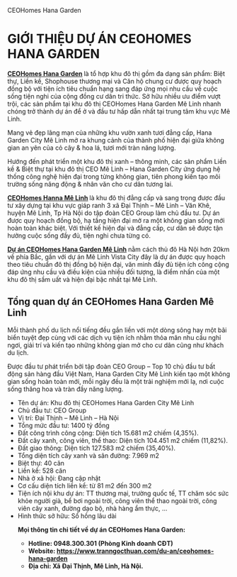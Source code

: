 CEOHomes Hana Garden
<h1>GIỚI THIỆU DỰ ÁN CEOHOMES HANA GARDEN</h1>
<p><a href="https://www.tranngocthuan.com/du-an/ceohomes-hana-garden"><strong>CEOHomes Hana Garden</strong></a><strong> </strong>là tổ hợp khu đô thị gồm đa dạng sản phẩm: Biệt thự, Liền kề, Shophouse thương mại và Căn hộ chung cư được quy hoạch đồng bộ với tiện ích tiêu chuẩn hạng sang đáp ứng mọi nhu cầu về cuộc sống tiện nghi của cộng đồng cư dân tri thức. Sở hữu nhiều ưu điểm vượt trội, các sản phẩm tại khu đô thị CEOHomes Hana Garden Mê Linh nhanh chóng trở thành dự án để ở và đầu tư hấp dẫn nhất tại trung tâm khu vực Mê Linh.</p>
<p>Mang vẻ đẹp lãng mạn của những khu vườn xanh tươi đẳng cấp, Hana Garden City Mê Linh mở ra khung cảnh của thành phố hiện đại giữa không gian an yên của cỏ cây & hoa lá, tươi mới tràn năng lượng.</p>
<p>Hướng đến phát triển một khu đô thị xanh – thông minh, các sản phẩm Liền kề & Biệt thự tại khu đô thị CEO Mê Linh – Hana Garden City ứng dụng hệ thống công nghệ hiện đại trong từng không gian, tiên phong kiến tạo môi trường sống năng động & nhân văn cho cư dân tương lai.</p>
<p><a href="https://www.tranngocthuan.com/du-an/ceohomes-hana-garden"><strong>CEOHomes Hanna Mê Linh</strong></a><strong> </strong> là khu đô thị đẳng cấp và sang trọng được đầu tư xây dựng tại khu vực giáp ranh 3 xã Đại Thịnh – Mê Linh – Văn Khê, huyện Mê Linh, Tp Hà Nội do tập đoàn CEO Group làm chủ đầu tư. Dự án được quy hoạch đồng bộ, hạ tầng hiện đại mở ra một không gian sống mới hoàn toàn khác biệt. Với thiết kế hiện đại và đẳng cấp, cư dân sẽ được tận hưởng cuộc sống đầy đủ, tiện nghi chưa từng có.</p>
<p><a href="https://www.tranngocthuan.com/du-an/ceohomes-hana-garden"><strong>Dự án CEOHomes Hana Garden Mê Linh</strong></a><strong> </strong> nằm cách thủ đô Hà Nội hơn 20km về phía Bắc, gần với dự án Mê Linh Vista City đây là dự án được quy hoạch theo tiêu chuẩn đô thị đồng bộ hiện đại, văn minh đầy đủ tiện ích công cộng đáp ứng nhu cầu và điều kiện của nhiều đối tượng, là điểm nhấn của một khu đô thị sầm uất và hiện đại bậc nhất tại Mê Linh.</p>
<h2>Tổng quan dự án CEOHomes Hana Garden Mê Linh</h2>
<p>Mỗi thành phố du lịch nổi tiếng đều gắn liền với một dòng sông hay một bãi biển tuyệt đẹp cùng với các dịch vụ tiện ích nhằm thỏa mãn nhu cầu nghỉ ngơi, giải trí và kiến tạo những không gian mở cho cư dân cũng như khách du lịch.</p>
<p>Được đầu tư phát triển bởi tập đoàn CEO Group – Top 10 chủ đầu tư bất động sản hàng đầu Việt Nam, Hana Garden City Mê Linh kiến tạo một không gian sống hoàn toàn mới, mỗi ngày đều là một trải nghiệm mới lạ, nơi cuộc sống thăng hoa và tràn đầy năng lượng.</p>
<ul>
  <li>Tên dự án: Khu đô thị CEOHomes Hana Garden City Mê Linh</li>
  <li>Chủ đầu tư: CEO Group</li>
  <li>Vị trí: Đại Thịnh – Mê Linh – Hà Nội</li>
  <li>Tổng mức đầu tư: 1400 tỷ đồng</li>
  <li>Đất công trình công cộng: Diện tích 15.681 m2 chiếm (4,35%).</li>
  <li>Đất cây xanh, công viên, thể thao: Diện tích 104.451 m2 chiếm (11,82%).</li>
  <li>Đất giao thông: Diện tích 127.583 m2 chiếm (35,40%).</li>
  <li>Tổng diện tích cây xanh và sân đường: 7.969 m2</li>
  <li>Biệt thự: 40 căn</li>
  <li>Liền kề: 528 căn</li>
  <li>Nhà ở xã hội: Đang cập nhật</li>
  <li>Cơ cấu diện tích liền kề: từ 81 m2 đến 300 m2</li>
  <li>Tiện ích nội khu dự án: TT thương mại, trường quốc tế, TT chăm sóc sức khỏe người già, bể bơi ngoài trời, công viên thể thao ngoài trời, công viên cây xanh, đường dạo bộ, nhà hàng ẩm thực, …</li>
  <li>Hình thức sở hữu: Sổ hồng lâu dài</li>
<p><strong>Mọi thông tin chi tiết về dự án CEOHomes Hana Garden:</strong></p>
<ul><li><strong>Hotline: 0948.300.301 (Phòng Kinh doanh CĐT)</strong></li><li><strong>Website:&nbsp;<a href="https://www.tranngocthuan.com/du-an/ceohomes-hana-garden">https://www.tranngocthuan.com/du-an/ceohomes-hana-garden</a></strong></li><li><strong>Địa chỉ: Xã Đại Thịnh, Mê Linh, Hà Nội.</strong></li></ul>
